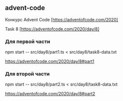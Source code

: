 ## advent-code

Конкурс Advent Code [https://adventofcode.com/2020]

Task 8 [https://adventofcode.com/2020/day/8]

### Для первой части

npm start -- src/day8/part1.ts < src/day8/task8-data.txt

https://adventofcode.com/2020/day/8#part1

### Для второй части

npm start -- src/day8/part2.ts < src/day8/task8-data.txt

https://adventofcode.com/2020/day/8#part2
